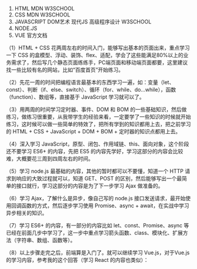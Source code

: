 1. HTML MDN W3SCHOOL
2. CSS MDN W3SCHOOL
3. JAVASCRIPT DOM艺术 现代JS 高级程序设计 W3SCHOOL
4. NODE.JS
5. VUE 官方文档


（1）HTML + CSS 花两周左右的时间入门，能够写出基本的页面出来，重点学习一下 CSS 的盒模型、浮动、装饰、flex、适配，学会了这些能满足80%以上的业务需求了，然后写几个静态页面练练手，PC端页面和移动端页面都要，这里建议找一些比较有名的网站，比如“百度首页”开始练习。

（2）先花一周的时间把编程语言最基本的东西学习一遍，如：变量（let、const）、判断（if、else、switch）、循环（for、while、do...while），函数（function）、数组等，直接基于 JavaScript 学习就可以了。

（3）用两周的时间学习定时器、事件、DOM 和 BOM 的一些基础知识，然后做练习，做练习很重要，从我带学生的经验来看，一定要学了一些知识的时候就开始练习，这时候可以做一些简单的特效了，把所有学到的知识都用上去，把之前学习的 HTML + CSS + JavaScript + DOM + BOM + 定时器的知识点都用上去。

（4）深入学习 JavaScript，原型、闭包、作用域链、this、面向对象，这个阶段还不要学习 ES6+ 的内容，先把 ES5 的内容先学好，学习这部分的内容会比较难，大概要花三周到四周左右的时间。

（5）学习 node.js 最基础的内容，其他的暂时都可以不要懂，知道一个 HTTP 请求到响应的大致过程就可以，知道 GET、POST 的区别，然后能够写出一个最简单的接口就行，学习这部分的内容是为了下一步学习 Ajax 做准备的。

（6）学习 Ajax，了解什么是异步，像自己写的 node.js 接口发送请求，最开始使用回调函数的方式，然后逐步学习使用 Promise、async + await，在实战中学习异步相关的知识。

（7）学习 ES6+ 的内容，有一部分的内容比如 let、const、Promise、async 等已经在前面几步中学习了，这一步中重点学习箭头函数、class、模块化、扩展方法（字符串、数组、函数等）。

（8）以上步骤走完之后，前端算是入门了。就可以继续学习 Vue.js，对于Vue.js 的学习内容，参考我的这个回答（学习 React 的内容也类似）：